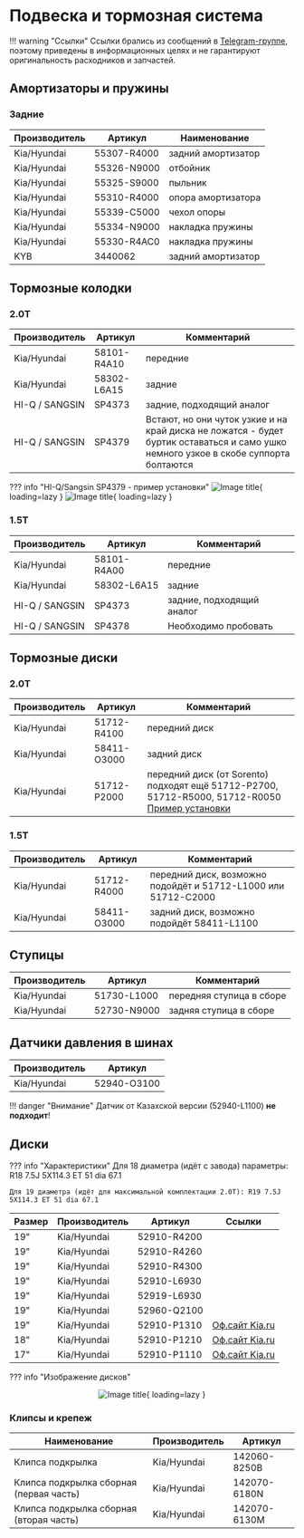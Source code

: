 # Подвеска и тормозная система

!!! warning "Ссылки"
    Ссылки брались из сообщений в [Telegram-группе](https://t.me/Kia_Sportage_5_Turbo), поэтому приведены в информационных целях и не гарантируют оригинальность расходников и запчастей.

## Амортизаторы и пружины
### Задние
| Производитель | Артикул | Наименование |
|---|---| --- |
| Kia/Hyundai | 55307-R4000 | задний амортизатор |
| Kia/Hyundai | 55326-N9000 | отбойник |
| Kia/Hyundai | 55325-S9000 | пыльник |
| Kia/Hyundai | 55310-R4000 | опора амортизатора  |
| Kia/Hyundai | 55339-C5000 | чехол опоры |
| Kia/Hyundai | 55334-N9000 | накладка пружины |
| Kia/Hyundai | 55330-R4AC0 | накладка пружины |
| KYB | 3440062 | задний амортизатор|

## Тормозные колодки
### 2.0T
| Производитель | Артикул | Комментарий |
|---|---|---|
| Kia/Hyundai | 58101-R4A10 | передние  |
| Kia/Hyundai | 58302-L6A15 | задние |
| HI-Q / SANGSIN | SP4373 | задние, подходящий аналог |
| HI-Q / SANGSIN | SP4379 | Встают, но они чуток узкие и на край диска не ложатся - будет буртик оставаться и само ушко немного узкое в скобе суппорта болтаются|

??? info "HI-Q/Sangsin SP4379 - пример установки"
    ![Image title](../images/HI-Q_SANGSIN_SP4379-1.jpg){ loading=lazy }
    ![Image title](../images/HI-Q_SANGSIN_SP4379-2.jpg){ loading=lazy }

### 1.5T
| Производитель | Артикул | Комментарий |
|---|---|---|
| Kia/Hyundai | 58101-R4A00 | передние  |
| Kia/Hyundai | 58302-L6A15 | задние |
| HI-Q / SANGSIN | SP4373 | задние, подходящий аналог |
| HI-Q / SANGSIN | SP4378 | Необходимо пробовать|

## Тормозные диски
### 2.0T
| Производитель | Артикул | Комментарий |
|---|---|---|
| Kia/Hyundai | 51712-R4100 | передний диск  |
| Kia/Hyundai | 58411-O3000 | задний диск  |
| Kia/Hyundai | 51712-P2000 | передний диск (от Sorento) подходят ещё 51712-P2700, 51712-R5000, 51712-R0050 [Пример установки](https://t.me/Kia_Sportage_5_Turbo/36156/101242?single) |

### 1.5T
| Производитель | Артикул | Комментарий |
|---|---|---|
| Kia/Hyundai | 51712-R4000 | передний диск, возможно подойдёт и 51712-L1000 или 51712-C2000 |
| Kia/Hyundai | 58411-O3000 | задний диск, возможно подойдёт 58411-L1100 |

## Ступицы

| Производитель | Артикул | Комментарий |
|---|---|---|
| Kia/Hyundai | 51730-L1000 | передняя ступица в сборе  |
| Kia/Hyundai | 52730-N9000 | задняя ступица в сборе  |

## Датчики давления в шинах

| Производитель | Артикул |
|---|---|
| Kia/Hyundai | 52940-O3100 |

!!! danger "Внимание"
    Датчик от Казахской версии (52940-L1100) **не подходит**!

## Диски
??? info "Характеристики"
    Для 18 диаметра (идёт с завода) параметры: R18 7.5J 5X114.3 ET 51 dia 67.1
    
    Для 19 диаметра (идёт для максимальной комплектации 2.0T): R19 7.5J 5X114.3 ET 51 dia 67.1


|Размер | Производитель | Артикул | Ссылки |
|---|---|---| --- |
| 19" | Kia/Hyundai | 52910-R4200 |
| 19" | Kia/Hyundai | 52910-R4260 |
| 19" | Kia/Hyundai | 52910-R4300 |
| 19" | Kia/Hyundai | 52910-L6930 |
| 19" | Kia/Hyundai | 52919-L6930 |
| 19" | Kia/Hyundai | 52960-Q2100 |
| 19" | Kia/Hyundai | 52910-P1310 | [Оф.сайт Kia.ru](https://www.kia.ru/service/accessories/52910P1310/) |
| 18" | Kia/Hyundai | 52910-P1210 | [Оф.сайт Kia.ru](https://www.kia.ru/service/accessories/52910P1210/) |
| 17" | Kia/Hyundai | 52910-P1110 | [Оф.сайт Kia.ru](https://www.kia.ru/service/accessories/52910P1110/) |


??? info "Изображение дисков"
    <center>![Image title](../images/disks.jpg){ loading=lazy }</center>


### Клипсы и крепеж

| Наименование | Производитель | Артикул |
|---|---|---|
| Клипса подкрылка | Kia/Hyundai | 142060-8250B |
| Клипса подкрылка сборная (первая часть) | Kia/Hyundai | 142070-6180N |
| Клипса подкрылка сборная (вторая часть) | Kia/Hyundai | 142070-6130M |

